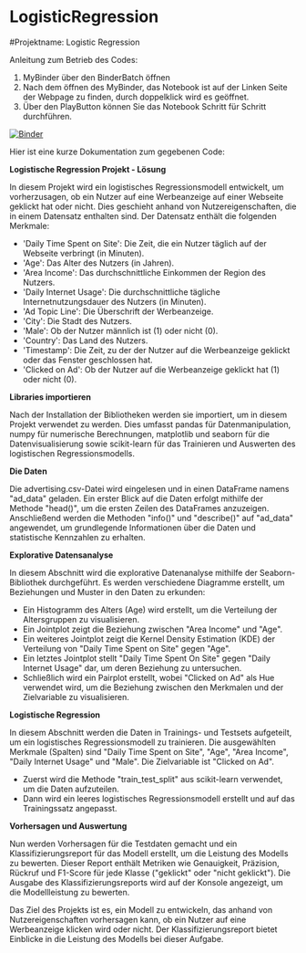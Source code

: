 # LogisticRegression

#Projektname: Logistic Regression

Anleitung zum Betrieb des Codes: 
1. MyBinder über den BinderBatch öffnen
2. Nach dem öffnen des MyBinder, das Notebook ist auf der Linken Seite der Webpage zu finden, durch doppelklick wird es geöffnet.
3. Über den PlayButton können Sie das Notebook Schritt für Schritt durchführen. 

[![Binder](https://mybinder.org/badge_logo.svg)](https://mybinder.org/v2/gh/Phips91/LogisticRegression.git/HEAD)

Hier ist eine kurze Dokumentation zum gegebenen Code:

**Logistische Regression Projekt - Lösung**

In diesem Projekt wird ein logistisches Regressionsmodell entwickelt, um vorherzusagen, ob ein Nutzer auf eine Werbeanzeige auf einer Webseite geklickt hat oder nicht. Dies geschieht anhand von Nutzereigenschaften, die in einem Datensatz enthalten sind. Der Datensatz enthält die folgenden Merkmale:

- 'Daily Time Spent on Site': Die Zeit, die ein Nutzer täglich auf der Webseite verbringt (in Minuten).
- 'Age': Das Alter des Nutzers (in Jahren).
- 'Area Income': Das durchschnittliche Einkommen der Region des Nutzers.
- 'Daily Internet Usage': Die durchschnittliche tägliche Internetnutzungsdauer des Nutzers (in Minuten).
- 'Ad Topic Line': Die Überschrift der Werbeanzeige.
- 'City': Die Stadt des Nutzers.
- 'Male': Ob der Nutzer männlich ist (1) oder nicht (0).
- 'Country': Das Land des Nutzers.
- 'Timestamp': Die Zeit, zu der der Nutzer auf die Werbeanzeige geklickt oder das Fenster geschlossen hat.
- 'Clicked on Ad': Ob der Nutzer auf die Werbeanzeige geklickt hat (1) oder nicht (0).

**Libraries importieren**

Nach der Installation der Bibliotheken werden sie importiert, um in diesem Projekt verwendet zu werden. Dies umfasst pandas für Datenmanipulation, numpy für numerische Berechnungen, matplotlib und seaborn für die Datenvisualisierung sowie scikit-learn für das Trainieren und Auswerten des logistischen Regressionsmodells.

**Die Daten**

Die advertising.csv-Datei wird eingelesen und in einen DataFrame namens "ad_data" geladen. Ein erster Blick auf die Daten erfolgt mithilfe der Methode "head()", um die ersten Zeilen des DataFrames anzuzeigen. Anschließend werden die Methoden "info()" und "describe()" auf "ad_data" angewendet, um grundlegende Informationen über die Daten und statistische Kennzahlen zu erhalten.

**Explorative Datensanalyse**

In diesem Abschnitt wird die explorative Datenanalyse mithilfe der Seaborn-Bibliothek durchgeführt. Es werden verschiedene Diagramme erstellt, um Beziehungen und Muster in den Daten zu erkunden:

- Ein Histogramm des Alters (Age) wird erstellt, um die Verteilung der Altersgruppen zu visualisieren.
- Ein Jointplot zeigt die Beziehung zwischen "Area Income" und "Age".
- Ein weiteres Jointplot zeigt die Kernel Density Estimation (KDE) der Verteilung von "Daily Time Spent on Site" gegen "Age".
- Ein letztes Jointplot stellt "Daily Time Spent On Site" gegen "Daily Internet Usage" dar, um deren Beziehung zu untersuchen.
- Schließlich wird ein Pairplot erstellt, wobei "Clicked on Ad" als Hue verwendet wird, um die Beziehung zwischen den Merkmalen und der Zielvariable zu visualisieren.

**Logistische Regression**

In diesem Abschnitt werden die Daten in Trainings- und Testsets aufgeteilt, um ein logistisches Regressionsmodell zu trainieren. Die ausgewählten Merkmale (Spalten) sind "Daily Time Spent on Site", "Age", "Area Income", "Daily Internet Usage" und "Male". Die Zielvariable ist "Clicked on Ad".

- Zuerst wird die Methode "train_test_split" aus scikit-learn verwendet, um die Daten aufzuteilen.
- Dann wird ein leeres logistisches Regressionsmodell erstellt und auf das Trainingssatz angepasst.

**Vorhersagen und Auswertung**

Nun werden Vorhersagen für die Testdaten gemacht und ein Klassifizierungsreport für das Modell erstellt, um die Leistung des Modells zu bewerten. Dieser Report enthält Metriken wie Genauigkeit, Präzision, Rückruf und F1-Score für jede Klasse ("geklickt" oder "nicht geklickt"). Die Ausgabe des Klassifizierungsreports wird auf der Konsole angezeigt, um die Modellleistung zu bewerten.

Das Ziel des Projekts ist es, ein Modell zu entwickeln, das anhand von Nutzereigenschaften vorhersagen kann, ob ein Nutzer auf eine Werbeanzeige klicken wird oder nicht. Der Klassifizierungsreport bietet Einblicke in die Leistung des Modells bei dieser Aufgabe.
